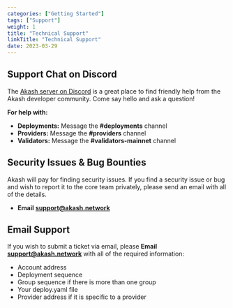 ```yaml
---
categories: ["Getting Started"]
tags: ["Support"]
weight: 1
title: "Technical Support"
linkTitle: "Technical Support"
date: 2023-03-29
---
```


## Support Chat on Discord

The [Akash server on Discord](https://discord.com/invite/DxftX67) is a great place to find friendly help from the Akash developer community. Come say hello and ask a question!

**For help with:**

* **Deployments:** Message the **#deployments** channel
* **Providers:** Message the **#providers** channel
* **Validators:** Message the **#validators-mainnet** channel

## Security Issues & Bug Bounties

Akash will pay for finding security issues. If you find a security issue or bug and wish to report it to the core team privately, please send an email with all of the details.

* **Email** [**support@akash.network**](mailto::support@akash.network)

## Email Support

If you wish to submit a ticket via email, please **Email** [**support@akash.network**](mailto::support@akash.network) with all of the required information:

* Account address
* Deployment sequence
* Group sequence if there is more than one group
* Your deploy.yaml file
* Provider address if it is specific to a provider
